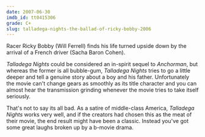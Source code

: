 ```yaml
---
date: 2007-06-30
imdb_id: tt0415306
grade: C+
slug: talladega-nights-the-ballad-of-ricky-bobby-2006
---
```


Racer Ricky Bobby (Will Ferrell) finds his life turned upside down by the arrival of a French driver (Sacha Baron Cohen).

_Talladega Nights_ could be considered an in-spirit sequel to <span data-imdb-id="tt0357413">_Anchorman_</span>, but whereas the former is all bubble-gum, _Talladega Nights_ tries to go a little deeper and tell a genuine story about a boy and his father. Unfortunately the movie can't change gears as smoothly as its title character and you can almost hear the transmission grinding whenever the movie tries to take itself seriously.

That's not to say its all bad. As a satire of middle-class America, _Talladega Nights_ works very well, and if the creators had chosen this as the meat of their movie, the end result might have been a classic. Instead you've got some great laughs broken up by a b-movie drama.
